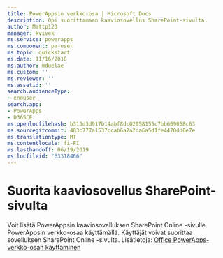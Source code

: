 ```yaml
---
title: PowerAppsin verkko-osa | Microsoft Docs
description: Opi suorittamaan kaaviosovellus SharePoint-sivulta.
author: Mattp123
manager: kvivek
ms.service: powerapps
ms.component: pa-user
ms.topic: quickstart
ms.date: 11/16/2018
ms.author: mduelae
ms.custom: ''
ms.reviewer: ''
ms.assetid: ''
search.audienceType:
- enduser
search.app:
- PowerApps
- D365CE
ms.openlocfilehash: b313d3d917b14abf8dc02958155c7bb669058c63
ms.sourcegitcommit: 483c777a1537ccab6a2a2da6a5d1fe4470dd0e7e
ms.translationtype: MT
ms.contentlocale: fi-FI
ms.lasthandoff: 06/19/2019
ms.locfileid: "63318466"
---
```

# <a name="run-a-canvas-app-from-a-sharepoint-page"></a>Suorita kaaviosovellus SharePoint-sivulta

Voit lisätä PowerAppsin kaaviosovelluksen SharePoint Online -sivulle PowerAppsin verkko-osaa käyttämällä. Käyttäjät voivat suorittaa sovelluksen SharePoint Online -sivulta. Lisätietoja: [Office PowerApps-verkko-osan käyttäminen](https://support.office.com/article/use-the-powerapps-web-part-6285f05e-e441-408a-99d7-aa688195cd1c?ui=en-US&rs=en-US&ad=US)
